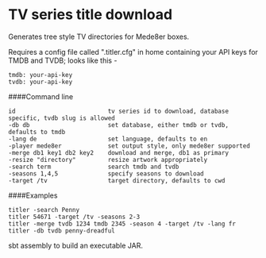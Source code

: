 # TV series title download

Generates tree style TV directories for Mede8er boxes.

Requires a config file called ".titler.cfg" in home containing your API keys for TMDB and TVDB; looks like this -

```
tmdb: your-api-key
tvdb: your-api-key
```

####Command line

```
id                          tv series id to download, database specific, tvdb slug is allowed
-db db                      set database, either tmdb or tvdb, defaults to tmdb
-lang de                    set language, defaults to en
-player mede8er             set output style, only mede8er supported
-merge db1 key1 db2 key2    download and merge, db1 as primary
-resize "directory"         resize artwork appropriately
-search term                search tmdb and tvdb
-seasons 1,4,5              specify seasons to download
-target /tv                 target directory, defaults to cwd
```

####Examples

```
titler -search Penny
titler 54671 -target /tv -seasons 2-3
titler -merge tvdb 1234 tmdb 2345 -season 4 -target /tv -lang fr
titler -db tvdb penny-dreadful
```

sbt assembly to build an executable JAR.
